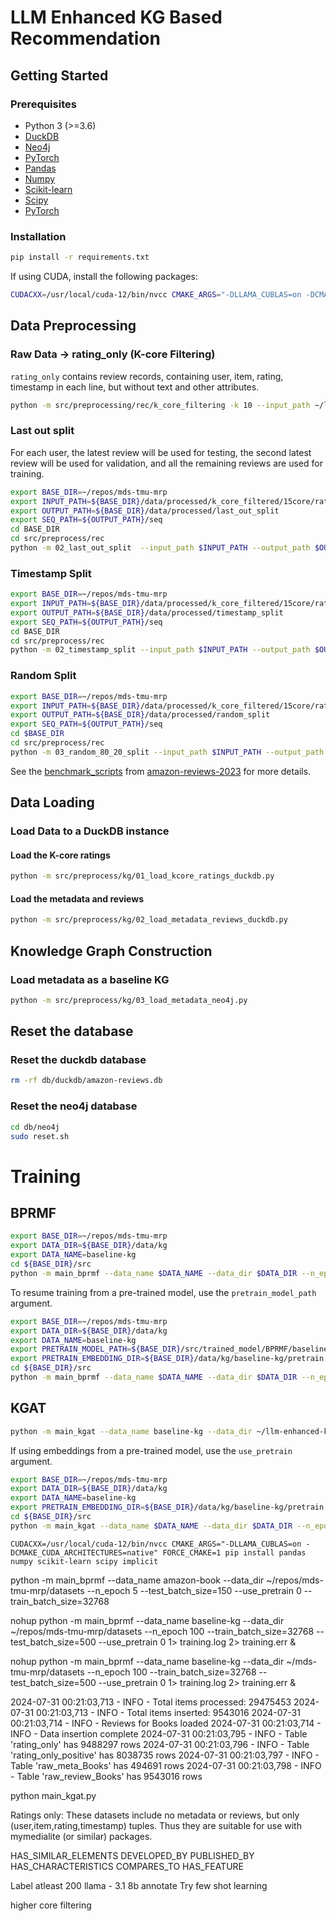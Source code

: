 # LLM Enhanced KG Based Recommendation

## Getting Started

### Prerequisites

- Python 3 (>=3.6)
- [DuckDB](https://duckdb.org/)
- [Neo4j](https://neo4j.com/)
- [PyTorch](https://pytorch.org/)
- [Pandas](https://pandas.pydata.org/)
- [Numpy](https://numpy.org/)
- [Scikit-learn](https://scikit-learn.org/)
- [Scipy](https://www.scipy.org/)
- [PyTorch](https://pytorch.org/)


### Installation

```bash
pip install -r requirements.txt
```
If using CUDA, install the following packages:
```bash
CUDACXX=/usr/local/cuda-12/bin/nvcc CMAKE_ARGS="-DLLAMA_CUBLAS=on -DCMAKE_CUDA_ARCHITECTURES=native" FORCE_CMAKE=1 pip install pandas numpy scikit-learn scipy implicit
```

## Data Preprocessing

### Raw Data -> rating_only (K-core Filtering)

`rating_only` contains review records, containing user, item, rating, timestamp in each line, but without text and other attributes.

```bash
python -m src/preprocessing/rec/k_core_filtering -k 10 --input_path ~/llm-enhanced-kg-rec/data/raw --output_path  ~/llm-enhanced-kg-rec/data
```

### Last out split

For each user, the latest review will be used for testing, the second latest review will be used for validation, and all the remaining reviews are used for training.

```bash
export BASE_DIR=~/repos/mds-tmu-mrp
export INPUT_PATH=${BASE_DIR}/data/processed/k_core_filtered/15core/rating_only
export OUTPUT_PATH=${BASE_DIR}/data/processed/last_out_split
export SEQ_PATH=${OUTPUT_PATH}/seq
cd BASE_DIR
cd src/preprocess/rec
python -m 02_last_out_split  --input_path $INPUT_PATH --output_path $OUTPUT_PATH --seq_path $SEQ_PATH
```


### Timestamp Split

```bash
export BASE_DIR=~/repos/mds-tmu-mrp
export INPUT_PATH=${BASE_DIR}/data/processed/k_core_filtered/15core/rating_only
export OUTPUT_PATH=${BASE_DIR}/data/processed/timestamp_split
export SEQ_PATH=${OUTPUT_PATH}/seq
cd BASE_DIR
cd src/preprocess/rec
python -m 02_timestamp_split --input_path $INPUT_PATH --output_path $OUTPUT_PATH --seq_path $SEQ_PATH
```

### Random Split

```bash
export BASE_DIR=~/repos/mds-tmu-mrp
export INPUT_PATH=${BASE_DIR}/data/processed/k_core_filtered/15core/rating_only
export OUTPUT_PATH=${BASE_DIR}/data/processed/random_split
export SEQ_PATH=${OUTPUT_PATH}/seq
cd $BASE_DIR
cd src/preprocess/rec
python -m 03_random_80_20_split --input_path $INPUT_PATH --output_path $OUTPUT_PATH --seq_path $SEQ_PATH
```

See the [benchmark_scripts](https://github.com/hyp1231/AmazonReviews2023/blob/main/benchmark_scripts/README.md) from [amazon-reviews-2023](https://github.com/hyp1231/AmazonReviews2023) for more details.

## Data Loading

### Load Data to a DuckDB instance

#### Load the K-core ratings

```bash
python -m src/preprocess/kg/01_load_kcore_ratings_duckdb.py
```

#### Load the metadata and reviews

```bash
python -m src/preprocess/kg/02_load_metadata_reviews_duckdb.py
```

## Knowledge Graph Construction

### Load metadata as a baseline KG

```bash
python -m src/preprocess/kg/03_load_metadata_neo4j.py
```

## Reset the database

### Reset the duckdb database

```bash
rm -rf db/duckdb/amazon-reviews.db
```

### Reset the neo4j database

```bash
cd db/neo4j
sudo reset.sh 
```

# Training

## BPRMF

```bash
export BASE_DIR=~/repos/mds-tmu-mrp
export DATA_DIR=${BASE_DIR}/data/kg
export DATA_NAME=baseline-kg
cd ${BASE_DIR}/src
python -m main_bprmf --data_name $DATA_NAME --data_dir $DATA_DIR --n_epoch 100 --test_batch_size=1000 --use_pretrain 0 --train_batch_size=20000
```
To resume training from a pre-trained model, use the `pretrain_model_path` argument.
```bash
export BASE_DIR=~/repos/mds-tmu-mrp
export DATA_DIR=${BASE_DIR}/data/kg
export DATA_NAME=baseline-kg
export PRETRAIN_MODEL_PATH=${BASE_DIR}/src/trained_model/BPRMF/baseline-kg/embed-dim64_lr0.0001_pretrain0/model_epoch100.pth
export PRETRAIN_EMBEDDING_DIR=${BASE_DIR}/data/kg/baseline-kg/pretrain
cd ${BASE_DIR}/src
python -m main_bprmf --data_name $DATA_NAME --data_dir $DATA_DIR --n_epoch 100 --test_batch_size=1000 --use_pretrain 2 --train_batch_size=20000 --pretrain_model_path $PRETRAIN_MODEL_PATH  --pretrain_embedding_dir $PRETRAIN_EMBEDDING_DIR
```

## KGAT

```bash
python -m main_kgat --data_name baseline-kg --data_dir ~/llm-enhanced-kg-rec/data/kg --n_epoch 100 --test_batch_size=1000 --use_pretrain 0 --cf_batch_size=10000 --kg_batch_size 10000 --pretrain_embedding_dir ~/llm-enhanced-kg-rec/data/kg/baseline-kg/pretrain
```

If using embeddings from a pre-trained model, use the `use_pretrain` argument.
```bash
export BASE_DIR=~/repos/mds-tmu-mrp
export DATA_DIR=${BASE_DIR}/data/kg
export DATA_NAME=baseline-kg
export PRETRAIN_EMBEDDING_DIR=${BASE_DIR}/data/kg/baseline-kg/pretrain
cd ${BASE_DIR}/src
python -m main_kgat --data_name $DATA_NAME --data_dir $DATA_DIR --n_epoch 100 --test_batch_size=1000 --use_pretrain 1 --cf_batch_size=20000 --kg_batch_size 20000 --pretrain_embedding_dir $PRETRAIN_EMBEDDING_DIR
```







```
CUDACXX=/usr/local/cuda-12/bin/nvcc CMAKE_ARGS="-DLLAMA_CUBLAS=on -DCMAKE_CUDA_ARCHITECTURES=native" FORCE_CMAKE=1 pip install pandas numpy scikit-learn scipy implicit
```

python -m main_bprmf --data_name amazon-book --data_dir ~/repos/mds-tmu-mrp/datasets --n_epoch 5 --test_batch_size=150 --use_pretrain 0 --train_batch_size=32768  


nohup python -m main_bprmf --data_name baseline-kg --data_dir ~/repos/mds-tmu-mrp/datasets --n_epoch 100 --train_batch_size=32768  --test_batch_size=500 --use_pretrain 0 1> training.log 2> training.err &

nohup python -m main_bprmf --data_name baseline-kg --data_dir ~/mds-tmu-mrp/datasets --n_epoch 100 --train_batch_size=32768 --test_batch_size=500 --use_pretrain 0 1> training.log 2> training.err &

2024-07-31 00:21:03,713 - INFO - Total items processed: 29475453
2024-07-31 00:21:03,713 - INFO - Total items inserted: 9543016
2024-07-31 00:21:03,714 - INFO - Reviews for Books loaded
2024-07-31 00:21:03,714 - INFO - Data insertion complete
2024-07-31 00:21:03,795 - INFO - Table 'rating_only' has 9488297 rows
2024-07-31 00:21:03,796 - INFO - Table 'rating_only_positive' has 8038735 rows
2024-07-31 00:21:03,797 - INFO - Table 'raw_meta_Books' has 494691 rows
2024-07-31 00:21:03,798 - INFO - Table 'raw_review_Books' has 9543016 rows 

python main_kgat.py 


Ratings only: These datasets include no metadata or reviews, but only (user,item,rating,timestamp) tuples. Thus they are suitable for use with mymedialite (or similar) packages.

HAS_SIMILAR_ELEMENTS
DEVELOPED_BY
PUBLISHED_BY
HAS_CHARACTERISTICS
COMPARES_TO
HAS_FEATURE


Label atleast 200
llama - 3.1 8b 
annotate 
Try few shot learning





higher core filtering